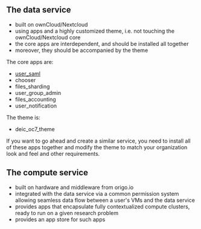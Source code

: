 ## The data service

- built on ownCloud/Nextcloud
- using apps and a highly customized theme, i.e. not touching the ownCloud/Nextcloud core
- the core apps are interdependent, and should be installed all together
- moreover, they should be accompanied by the theme

The core apps are:

- [user_saml](deic-dk/user_saml)
- chooser
- files_sharding
- user_group_admin
- files_accounting
- user_notification

The theme is:

- deic_oc7_theme

If you want to go ahead and create a similar service, you need to install all of these apps together
and modify the theme to match your organization look and feel and other requirements.

## The compute service

- built on hardware and middleware from origo.io
- integrated with the data service via a common permission system allowing seamless data flow between a user's VMs and the data service
- provides apps that encapsulate fully contextualized compute clusters, ready to run on a given research problem
- provides an app store for such apps
